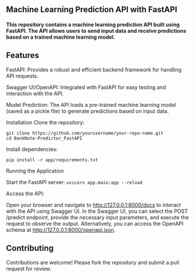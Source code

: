 ## Machine Learning Prediction API with FastAPI

#### This repository contains a machine learning prediction API built using FastAPI. The API allows users to send input data and receive predictions based on a trained machine learning model.

## Features

FastAPI: Provides a robust and efficient backend framework for handling API requests.

Swagger UI/OpenAPI: Integrated with FastAPI for easy testing and interaction with the API.

Model Prediction: The API loads a pre-trained machine learning model (saved as a pickle file) to generate predictions based on input data.

Installation
Clone the repository:

```
git clone https://github.com/yourusername/your-repo-name.git 
cd BankNote-Predictor_FastAPI
```

Install dependencies:

``` pip install -r app/requirements.txt ```

Running the Application

Start the FastAPI server:
``` uvicorn app.main:app --reload ```

Access the API:

Open your browser and navigate to http://127.0.0.1:8000/docs to interact with the API using Swagger UI.
In the Swagger UI, you can select the POST /predict endpoint, provide the necessary input parameters, and execute the request to observe the output.
Alternatively, you can access the OpenAPI schema at http://127.0.0.1:8000/openapi.json.

## Contributing

Contributions are welcome! Please fork the repository and submit a pull request for review.
